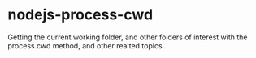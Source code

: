 # nodejs-process-cwd

Getting the current working folder, and other folders of interest with the process.cwd method, and other realted topics.